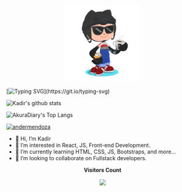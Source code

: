<div align=center>
        <img src="https://raw.githubusercontent.com/AhmedFathyDev/AhmedFathyDev/main/GitHub.png" alt="GitHub Octocat Drinking a Cup of Coffee" height="200">
</div>

[![Typing SVG](https://readme-typing-svg.demolab.com?font=Fira+Code&pause=1000&random=false&width=435&lines=Hey+World!!!;Kadir+is+coming...)](https://git.io/typing-svg)




![Kadir's github stats](https://github-readme-stats.vercel.app/api?username=kadirizm1907&show_icons=true&theme=tokyonight)






![AkuraDiary's Top Langs](https://github-readme-stats.vercel.app/api/top-langs/?username=kadirizm1907&theme=tokyonight&layout=compact)



<p align="left"> <a href="https://github.com/ryo-ma/github-profile-trophy"><img src="https://github-profile-trophy.vercel.app/?username=kadirizm1907&theme=dracula&column=7" alt="andermendoza" /></a> </p>

- 👋 Hi, I’m Kadir
- 👀 I’m interested in React, JS, Front-end Development.
- 🌱 I’m currently learning HTML, CSS, JS, Bootstraps, and more...
- 💞️ I’m looking to collaborate on Fullstack developers.


<!---
kadirizm1907/kadirizm1907 is a ✨ special ✨ repository because its `README.md` (this file) appears on your GitHub profile.
You can click the Preview link to take a look at your changes.
--->
<div align="center">
 <b style = {font-weight: 600}>Visitors Count</b>

<p align="center"><img align="center" src="https://profile-counter.glitch.me/{kadirizm1907}/count.svg" /></p> 
<br>
</div>
